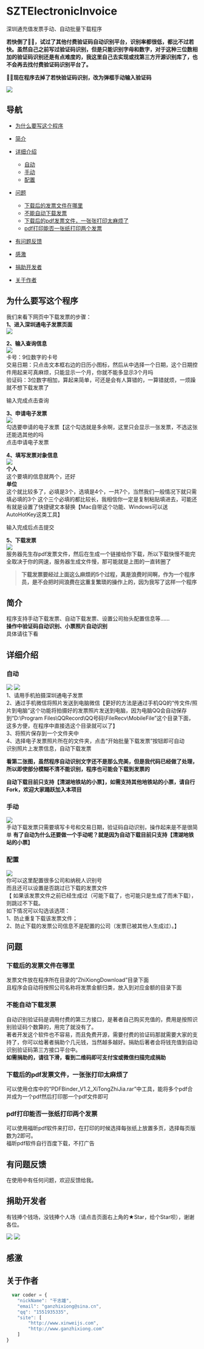 # SZTElectronicInvoice
深圳通充值发票手动、自动批量下载程序 

**若快倒了🤷🤷，试过了其他付费验证码自动识别平台，识别率都很低，都比不过若快。虽然自己之前写过验证码识别，但是只能识别字母和数字，对于这种三位数相加的验证码识别还是有点难度的，我这里自己去实现或找第三方开源识别库了，也不会再去找付费验证码识别平台了。️**  

**🤦🤦现在程序去掉了若快验证码识别，改为弹框手动输入验证码**  

![](https://github.com/GanZhiXiong/SZTElectronicInvoice/blob/master/Images/auto_download.gif.png)

## 导航
- [为什么要写这个程序](#为什么要写这个程序)
- [简介](#简介)  
- [详细介绍](#详细介绍)
  - [自动](#自动)   
  - [手动](#手动)
  - [配置 ](#配置)
- [问题](#问题)
  - [下载后的发票文件在哪里](#下载后的发票文件在哪里)   
  - [不能自动下载发票](#不能自动下载发票)
  - [下载后的pdf发票文件，一张张打印太麻烦了](#下载后的pdf发票文件，一张张打印太麻烦了)
  - [pdf打印能否一张纸打印两个发票](#pdf打印能否一张纸打印两个发票)
 
- [有问题反馈](#有问题反馈)
- [感激](#感激)
- [捐助开发者](#捐助开发者)
- [关于作者](#关于作者)

## 为什么要写这个程序
我们来看下网页中下载发票的步骤：  
**1、进入深圳通电子发票页面**  
![](https://github.com/GanZhiXiong/SZTElectronicInvoice/blob/master/Images/1.png)

**2、输入查询信息**  
![](https://github.com/GanZhiXiong/SZTElectronicInvoice/blob/master/Images/2.png)  
卡号：9位数字的卡号  
交易日期：只点击文本框右边的日历小图标，然后从中选择一个日期，这个日期控件用起来可真麻烦，只能显示一个月，你就不能多显示3个月吗  
验证码：3位数字相加，算起来简单，可还是会有人算错的，一算错就烦，一烦躁就不想下载发票了 
  
输入完成点击查询

**3、申请电子发票**  
![](https://github.com/GanZhiXiong/SZTElectronicInvoice/blob/master/Images/3.png)  
勾选要申请的电子发票【这个勾选就是多余啊，这里只会显示一张发票，不选这张还能选其他的吗  
点击申请电子发票  

**4、填写发票对象信息**  
![](https://github.com/GanZhiXiong/SZTElectronicInvoice/blob/master/Images/填写发票信息.png)  
**个人**  
这个要填的信息就两个，还好  
**单位**   
这个就比较多了，必填是3个，选填是4个，一共7个，当然我们一般情况下就只需填必填的3个
这个三个必填的都比较长，我相信你一定是复制粘贴填进去，可能还有就是设置了快捷键文本替换【Mac自带这个功能、Windows可以送AutoHotKey这类工具】  

输入完成后点击提交


**5、下载发票**  
![](https://github.com/GanZhiXiong/SZTElectronicInvoice/blob/master/Images/5.png)  
服务器先生存pdf发票文件，然后在生成一个链接给你下载，所以下载快慢不能完全取决于你的网速，服务器生成文件慢，那可能就是上图的一直转圈了

> **下载发票要经过上面这么麻烦的5个过程，真是浪费时间啊，作为一个程序员，是不会把时间浪费在这重复繁琐的操作上的，因为我写了这样一个程序**  

## 简介 
程序支持手动下载发票、自动下载发票、设置公司抬头配置信息等……  
**操作中验证码自动识别、小票照片自动识别**  
具体请往下看  

## 详细介绍
### 自动
![](https://github.com/GanZhiXiong/SZTElectronicInvoice/blob/master/Images/自动1.png)
![](https://github.com/GanZhiXiong/SZTElectronicInvoice/blob/master/Images/自动2.png)  
1、请用手机拍摄深圳通电子发票  
2、通过手机微信将照片发送到电脑微信【更好的方法是通过手机QQ的“传文件/照片到电脑”这个功能将拍摄好的发票照片发送到电脑，因为电脑QQ会自动保存到“D:\Program Files\QQRecord\QQ号码\FileRecv\MobileFile”这个目录下面，这多方便，在程序中直接选这个目录就可以了】  
3、将照片保存到一个文件夹中  
4、选择电子发票照片所在的文件夹，点击“开始批量下载发票”按钮即可自动  
   识别照片上发票信息，自动下载发票

**看第二张图，虽然程序自动识别文字还不是那么完美，但是我代码已经做了处理，所以即使部分模糊不清不能识别，程序也可能会下载到发票的**  

**自动下载目前只支持【清湖地铁站的小票】，如需支持其他地铁站的小票，请自行Fork，欢迎大家踊跃加入本项目**

### 手动
![](https://github.com/GanZhiXiong/SZTElectronicInvoice/blob/master/Images/手动1.png)  
手动下载发票只需要填写卡号和交易日期，验证码自动识别，操作起来是不是很简单
**有了自动为什么还要做一个手动呢？就是因为自动下载目前只支持【清湖地铁站的小票】**

### 配置  
![](https://github.com/GanZhiXiong/SZTElectronicInvoice/blob/master/Images/配置.png)  
你可以这里配置很多公司和纳税人识别号  
而且还可以设置是否跳过已下载的发票文件  
【
如果该发票文件之前已经生成过（可能下载了，也可能只是生成了而未下载），则跳过不下载。  
如下情况可以勾选该选项：  
1、防止重复下载该发票文件；  
2、防止下载的发票公司信息不是配置的公司（发票已被其他人生成过）。】
   
## 问题        
### 下载后的发票文件在哪里
发票文件放在程序所在目录的“ZhiXiongDownload”目录下面  
且程序会自动将按照公司名称将发票金额归类，放入到对应金额的目录下面

### 不能自动下载发票
自动识别验证码是调用付费的第三方接口，是著者自己购买充值的，费用是按照识别验证码个数算的，用完了就没有了。  
著者开发这个软件也不容易，而且免费开源，需要付费的验证码那就需要大家的支持了，你可以给著者捐助个几元钱，当然越多越好。捐助后著者会将钱充值到自动识别验证码第三方接口平台中。   
**如需捐助的，请往下滑，看到二维码即可支付宝或微信扫描完成捐助**

### 下载后的pdf发票文件，一张张打印太麻烦了
可以使用仓库中的“PDFBinder_V1.2_XiTongZhiJia.rar”中工具，能将多个pdf合并成为一个pdf然后打印那一个pdf文件即可

### pdf打印能否一张纸打印两个发票
可以使用福昕pdf软件来打印，在打印的时候选择每张纸上放置多页，选择每页版数为2即可。  
福昕pdf软件自行百度下载，不打广告

## 有问题反馈
在使用中有任何问题，欢迎反馈给我。

## 捐助开发者
有钱捧个钱场，没钱捧个人场（请点击页面右上角的★Star，给个Star呗），谢谢各位。

![](https://github.com/GanZhiXiong/ZXLPR/blob/master/Images/alipay_qrcode.png)
![](https://github.com/GanZhiXiong/ZXLPR/blob/master/Images/weixinpay_qrcode.png)

<!--
<div style="text-align:center;">
    <div style="display:inline-block<p></p>;"><img src="https://github.com/GanZhiXiong/ZhiXiongYouDaoNoteInstallationPackage/blob/master/images/Pay/AlipayQRCode.jpg"></div>
    <div style="display:inline-block;margin-left:40px;"><img src="https://github.com/GanZhiXiong/ZhiXiongYouDaoNoteInstallationPackage/blob/master/images/Pay/weixinpay_qrcode.jpg"></div>
    <div style="font-weight:bold;margin-top:15px;">您的支持是我持续开发的最大动力。
        <br>退款没有有效期，只需要提供付款截图和收款二维码即可（不是二维码名片）
        <br>如需退款请发邮件至：ganzhixiong@sina.cn
    </div>
</div>
-->

## 感激
  

## 关于作者

```javascript
  var coder = {
	"nickName": "干志雄",
    "email": "ganzhixiong@sina.cn",
    "qq": "1551935335",
    "site": [
        "http://www.xinweijs.com",
        "http://www.ganzhixiong.com"
    ]
}
```